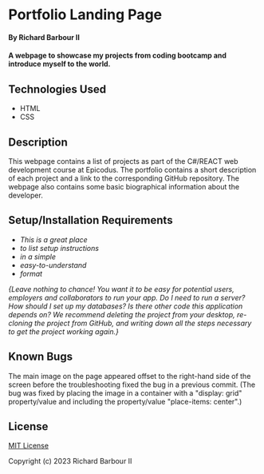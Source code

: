 # Portfolio Landing Page

#### By Richard Barbour II

#### A webpage to showcase my projects from coding bootcamp and introduce myself to the world.

## Technologies Used

* HTML
* CSS


## Description

This webpage contains a list of projects as part of the C#/REACT web development course at Epicodus. The portfolio contains a short description of each project and a link to the corresponding GitHub repository. The webpage also contains some basic biographical information about the developer.

## Setup/Installation Requirements

* _This is a great place_
* _to list setup instructions_
* _in a simple_
* _easy-to-understand_
* _format_

_{Leave nothing to chance! You want it to be easy for potential users, employers and collaborators to run your app. Do I need to run a server? How should I set up my databases? Is there other code this application depends on? We recommend deleting the project from your desktop, re-cloning the project from GitHub, and writing down all the steps necessary to get the project working again.}_

## Known Bugs

The main image on the page appeared offset to the right-hand side of the screen before the troubleshooting fixed the bug in a previous commit. (The bug was fixed by placing the image in a container with a "display: grid" property/value and including the property/value "place-items: center".)

## License

[MIT License](https://choosealicense.com/licenses/mit/)

Copyright (c) 2023 Richard Barbour II
